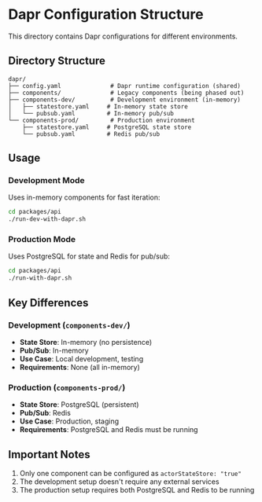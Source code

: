 # Dapr Configuration Structure

This directory contains Dapr configurations for different environments.

## Directory Structure

```
dapr/
├── config.yaml              # Dapr runtime configuration (shared)
├── components/              # Legacy components (being phased out)
├── components-dev/          # Development environment (in-memory)
│   ├── statestore.yaml     # In-memory state store
│   └── pubsub.yaml         # In-memory pub/sub
└── components-prod/         # Production environment
    ├── statestore.yaml     # PostgreSQL state store
    └── pubsub.yaml         # Redis pub/sub
```

## Usage

### Development Mode
Uses in-memory components for fast iteration:
```bash
cd packages/api
./run-dev-with-dapr.sh
```

### Production Mode
Uses PostgreSQL for state and Redis for pub/sub:
```bash
cd packages/api
./run-with-dapr.sh
```

## Key Differences

### Development (`components-dev/`)
- **State Store**: In-memory (no persistence)
- **Pub/Sub**: In-memory
- **Use Case**: Local development, testing
- **Requirements**: None (all in-memory)

### Production (`components-prod/`)
- **State Store**: PostgreSQL (persistent)
- **Pub/Sub**: Redis
- **Use Case**: Production, staging
- **Requirements**: PostgreSQL and Redis must be running

## Important Notes

1. Only one component can be configured as `actorStateStore: "true"`
2. The development setup doesn't require any external services
3. The production setup requires both PostgreSQL and Redis to be running